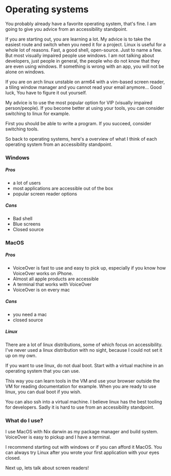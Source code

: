 # Operating systems

You probably already have a favorite operating system, that's fine. 
I am going to give you advice from an accessibility standpoint.

If you are starting out, you are learning a lot. My advice is to take the easiest route and switch when you need it for a project.
Linux is useful for a whole lot of reasons.
Fast, a good shell, open-source. Just to name a few.
But most visually impaired people use windows. I am not talking about developers, just people in general, the people who do not know that they are even using windows.
If something is wrong with an app, you will not be alone on windows.

If you are on arch linux unstable on arm64 with a vim-based screen reader, a tiling window manager and you cannot read your email anymore... Good luck, You have to figure it out yourself.

My advice is to use the most popular option for VIP (visually impaired person/people).
If you become better at using your tools, you can consider switching to linux for example.

First you should be able to write a program. If you succeed, consider switching tools.

So back to operating systems, here's a overview of what I think of each operating system from an accessibility standpoint.


### Windows

##### Pros

- a lot of users
- most applications are accessible out of the box
- popular screen reader options

##### Cons

- Bad shell
- Blue screens
- Closed source


### MacOS

##### Pros

- VoiceOver is fast to use and easy to pick up, especially if you  know how VoiceOver works on iPhone.
- Almost all apple products are accessible
- A terminal that works with VoiceOver
- VoiceOver is on every mac


##### Cons

- you need a mac
- closed source

##### Linux

There are a lot of linux distributions, some of which focus on accessibility. I've never used a linux distribution with no sight, because I could not set it up on my own.

If you want to use linux, do not dual boot. 
Start with a virtual machine in an operating system that you can use.

This way you can learn tools in the VM and use your browser outside the VM for reading documentation for example.
When you are ready to use linux, you can dual boot if you wish.

You can also ssh into a virtual machine.
I believe linux has the best tooling for developers. 
Sadly it is hard to use from an accessibility standpoint.

### What do I use?

I use MacOS with Nix darwin as my package manager and build system.
VoiceOver is easy to pickup and I have a terminal.

I recommend starting out with windows or if you can afford it MacOS.
You can always try Linux after you wrote your first application with your eyes closed.


Next up, lets talk about screen readers!

